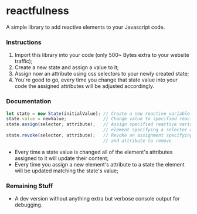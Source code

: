 # reactfulness

A simple library to add reactive elements to your Javascript code.

### Instructions

1. Import this library into your code (only 500~ Bytes extra to your website traffic);
2. Create a new state and assign a value to it;
3. Assign now an attribute using css selectors to your newly created state;
4. You're good to go, every time you change that state value into your code the assigned attributes will be adjusted accordingly.

### Documentation

```javascript
let state = new State(initialValue); // Create a new reactive variable
state.value = newValue;              // Change value to specified reactive variable
state.assign(selector, attribute);   // Assign specified reactive variable to an
                                     // element specifying a selector and attribute
state.revoke(selector, attribute);   // Revoke an assignment specifying which selector
                                     // and attribute to remove
```

- Every time a state value is changed all of the element's attributes assigned to it will update their content;
- Every time you assign a new element's attribute to a state the element will be updated matching the state's value;

### Remaining Stuff

- A dev version without anything extra but verbose console output for debugging.
